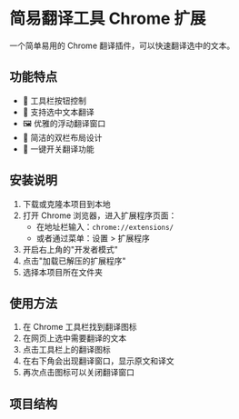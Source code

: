 # 简易翻译工具 Chrome 扩展

一个简单易用的 Chrome 翻译插件，可以快速翻译选中的文本。

## 功能特点

- 🔘 工具栏按钮控制
- 📝 支持选中文本翻译
- 🖼️ 优雅的浮动翻译窗口
- 💫 简洁的双栏布局设计
- 🔄 一键开关翻译功能

## 安装说明

1. 下载或克隆本项目到本地
2. 打开 Chrome 浏览器，进入扩展程序页面：
   - 在地址栏输入：`chrome://extensions/`
   - 或者通过菜单：设置 > 扩展程序
3. 开启右上角的"开发者模式"
4. 点击"加载已解压的扩展程序"
5. 选择本项目所在文件夹

## 使用方法

1. 在 Chrome 工具栏找到翻译图标
2. 在网页上选中需要翻译的文本
3. 点击工具栏上的翻译图标
4. 在右下角会出现翻译窗口，显示原文和译文
5. 再次点击图标可以关闭翻译窗口

## 项目结构 